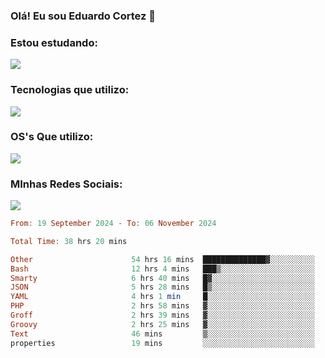 ### Olá! Eu sou Eduardo Cortez 🤙


### Estou estudando: 

<p align="left">
  <a href="https://skillicons.dev">
    <img src="https://skillicons.dev/icons?i=kubernetes,terraform,redhat" />
  </a>
</p>

### Tecnologias que utilizo: 

<p align="left">
  <a href="https://skillicons.dev">
    <img src="https://skillicons.dev/icons?i=docker,mysql,postgres,git,aws,bash,jenkins,figma,grafana,nginx,notion,prometheus" />
  </a>
</p>

### OS's Que utilizo:

<p align="left">
  <a href="https://skillicons.dev">
    <img src="https://skillicons.dev/icons?i=linux,debian,ubuntu,apple,windows" />
  </a>
</p>

### MInhas Redes Sociais:

<p align="left">
  <a href="https://skillicons.dev">
    <img src="https://skillicons.dev/icons?i=linkedin,github" />
  </a>
</p>

<!--START_SECTION:waka-->

```haskell
From: 19 September 2024 - To: 06 November 2024

Total Time: 38 hrs 20 mins

Other                      54 hrs 16 mins  ██████████████▓░░░░░░░░░░   58.60 %
Bash                       12 hrs 4 mins   ███▒░░░░░░░░░░░░░░░░░░░░░   13.05 %
Smarty                     6 hrs 40 mins   █▓░░░░░░░░░░░░░░░░░░░░░░░   07.21 %
JSON                       5 hrs 28 mins   █▒░░░░░░░░░░░░░░░░░░░░░░░   05.91 %
YAML                       4 hrs 1 min     █░░░░░░░░░░░░░░░░░░░░░░░░   04.35 %
PHP                        2 hrs 58 mins   ▓░░░░░░░░░░░░░░░░░░░░░░░░   03.21 %
Groff                      2 hrs 39 mins   ▓░░░░░░░░░░░░░░░░░░░░░░░░   02.88 %
Groovy                     2 hrs 25 mins   ▓░░░░░░░░░░░░░░░░░░░░░░░░   02.61 %
Text                       46 mins         ▒░░░░░░░░░░░░░░░░░░░░░░░░   00.83 %
properties                 19 mins         ░░░░░░░░░░░░░░░░░░░░░░░░░   00.36 %
```

<!--END_SECTION:waka-->
